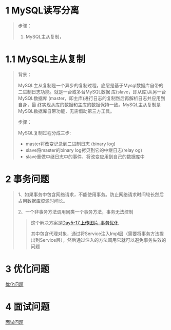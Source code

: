 # 1 MySQL读写分离

> 步骤： 
>
> 1. MySQL主从复制，

# 1.1 MySQL主从复制

> 背景： 
>
> MySQL主从复制是一个异步的复制过程，底层是基于Mysgl数据库自带的二进制日志功能。就是一台或多台MySQL数据
> 库(slave，即从库)从另一台MySQL数据库 (master，即主库)进行日志的复制然后再解析日志并应用到自身，最
> 终实现从库的数据和主库的数据保持一致。MySQL主从复制是MySQL数据库自带功能，无需借助第三方工具。
>
> 步骤：
>
> MySQL复制过程分成三步:
>
> - master将改变记录到二进制日志 (binary log)
> - slave将master的binary log拷贝到它的中继日志(relay og)
> - slave重做中继日志中的事件，将改变应用到自己的数据库中



# 2 事务问题

> 1、如果事务中包含网络请求，不能使用事务。防止网络请求时间较长然后占用数据库资源时间长。
>
> 2、一个非事务方法调用同类一个事务方法，事务无法控制
>
> > 这个解决方案是[Day5-17.上传图片-事务优化](https://www.bilibili.com/video/BV1j8411N7Bm?p=68)
> >
> > 其中包含代理对象，通过将Service注入Impl层（需要将事务方法提出到Service层），然后通过注入的方法调用它就可以避免事务失效的问题


# 3 优化问题
[优化问题](优化问题.md)


# 4 面试问题
[面试问题](面试问题.md)